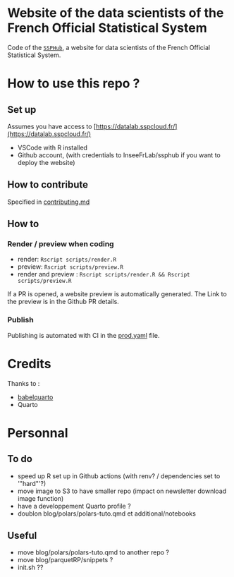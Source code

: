 # Website of the data scientists of the French Official Statistical System

Code of the [`SSPHub`](https://ssphub.netlify.app.), a website for data scientists of the French Official Statistical System.

# How to use this repo ? 
## Set up 
Assumes you have access to [https://datalab.sspcloud.fr/](https://datalab.sspcloud.fr/)
- VSCode with R installed
- Github account, (with credentials to InseeFrLab/ssphub if you want to deploy the website) 

## How to contribute
Specified in [contributing.md](CONTRIBUTING.md)

## How to 

### Render / preview when coding
- render: `Rscript scripts/render.R`
- preview: `Rscript scripts/preview.R`
- render and preview : `Rscript scripts/render.R && Rscript scripts/preview.R`

If a PR is opened, a website preview is automatically generated. The Link to the preview is in the Github PR details.  

### Publish
Publishing is automated with CI in the [prod.yaml](.github/workflows/prod.yaml) file. 

# Credits
Thanks to : 

- [babelquarto](https://docs.ropensci.org/babelquarto/)
- Quarto 

# Personnal 

## To do 
- speed up R set up in Github actions (with renv? / dependencies set to '"hard"'?)
- move image to S3 to have smaller repo (impact on newsletter download image function)
- have a developpement Quarto profile ?
- doublon blog/polars/polars-tuto.qmd et additional/notebooks

## Useful 
- move blog/polars/polars-tuto.qmd to another repo ? 
- move blog/parquetRP/snippets ?
- init.sh ??

